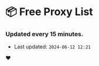 # :package: Free Proxy List
### Updated every 15 minutes.

- Last updated: `2024-06-12 12:21`

:heart:
